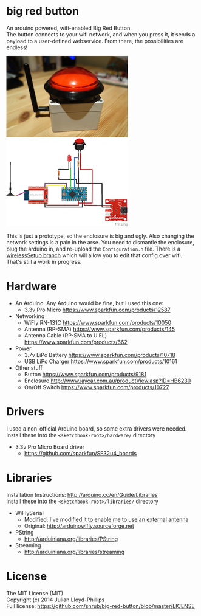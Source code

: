 big red button
==============

An arduino powered, wifi-enabled Big Red Button.   
The button connects to your wifi network, and when you press it, it sends a payload to a user-defined webservice. From there, the possibilities are endless!

![Button](https://github.com/snrub/big-red-button/raw/master/button.jpg)&nbsp;
![Schematics - small](https://github.com/snrub/big-red-button/raw/master/schematics/BigRedButton_sml.png)

This is just a prototype, so the enclosure is big and ugly. Also changing the network settings is a pain in the arse. You need to dismantle the enclosure, plug the arduino in, and re-upload the `Configuration.h` file. There is a [wirelessSetup branch](https://github.com/snrub/big-red-button/tree/wirelessSetup) which will allow you to edit that config over wifi. That's still a work in progress.

# Hardware

  * An Arduino. Any Arduino would be fine, but I used this one:
    * 3.3v Pro Micro https://www.sparkfun.com/products/12587
  * Networking
    * WiFly RN-131C https://www.sparkfun.com/products/10050
    * Antenna (RP-SMA) https://www.sparkfun.com/products/145
    * Antenna Cable (RP-SMA to U.FL) https://www.sparkfun.com/products/662
  * Power
    * 3.7v LiPo Battery https://www.sparkfun.com/products/10718
    * USB LiPo Charger https://www.sparkfun.com/products/10161
  * Other stuff
    * Button https://www.sparkfun.com/products/9181
    * Enclosure http://www.jaycar.com.au/productView.asp?ID=HB6230
    * On/Off Switch https://www.sparkfun.com/products/10727

# Drivers

I used a non-official Arduino board, so some extra drivers were needed.   
Install these into the `<sketchbook-root>/hardware/` directory

  * 3.3v Pro Micro Board driver
    * https://github.com/sparkfun/SF32u4_boards

# Libraries

Installation Instructions: http://arduino.cc/en/Guide/Libraries   
Install these into the `<sketchbook-root>/libraries/` directory

  * WiFlySerial
    * Modified: [I've modified it to enable me to use an external antenna](https://github.com/snrub/big-red-button/tree/master/src/libraries/WiFlySerial)
    * Original: http://arduinowifly.sourceforge.net
  * PString
    * http://arduiniana.org/libraries/PString
  * Streaming
    * http://arduiniana.org/libraries/streaming

# License

The MIT License (MIT)   
Copyright (c) 2014 Julian Lloyd-Phillips   
Full license: https://github.com/snrub/big-red-button/blob/master/LICENSE
